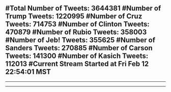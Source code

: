 #Total Number of Tweets: 3644381 
#Number of Trump Tweets: 1220995
#Number of Cruz Tweets: 714753
#Number of Clinton Tweets: 470879
#Number of Rubio Tweets: 358003
#Number of Jeb! Tweets: 355625
#Number of Sanders Tweets: 270885
#Number of Carson Tweets: 141300
#Number of Kasich Tweets: 112013
#Current Stream Started at Fri Feb 12 22:54:01 MST
---
---
---

